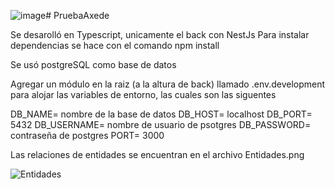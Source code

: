 ![image](https://github.com/user-attachments/assets/d935dadc-7838-4a8b-abe5-d24f42ff2a11)# PruebaAxede


Se desarolló en Typescript, unicamente el back con NestJs
Para instalar dependencias se hace con el comando npm install

Se usó postgreSQL como base de datos

Agregar un módulo en la raiz (a la altura de back) llamado .env.development para alojar las variables de entorno, las cuales son las siguentes


DB_NAME= nombre de la base de datos
DB_HOST= localhost
DB_PORT= 5432
DB_USERNAME= nombre de usuario de psotgres
DB_PASSWORD= contraseña de postgres
PORT= 3000

Las relaciones de entidades se encuentran en el archivo Entidades.png





![Entidades](https://github.com/user-attachments/assets/49d09c9e-4a41-4aac-9441-4e13f7d0b295)
